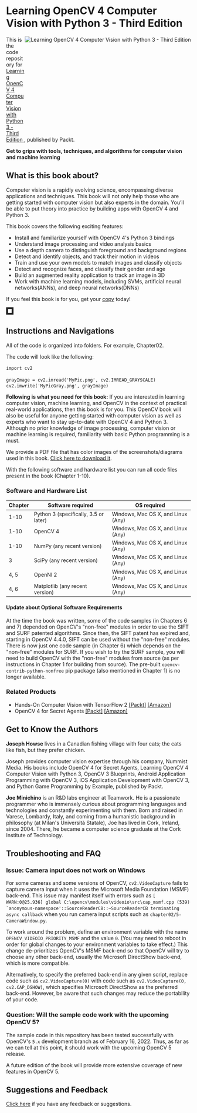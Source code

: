 # Learning OpenCV 4 Computer Vision with Python 3 - Third Edition 

<a href="https://www.packtpub.com/data/learning-opencv-4-computer-vision-with-python-3-third-edition?utm_source=github&utm_medium=repository&utm_campaign=9781789531619"><img src="https://static.packt-cdn.com/products/9781789531619/cover/smaller" alt="Learning OpenCV 4 Computer Vision with Python 3 - Third Edition " height="256px" align="right"></a>

This is the code repository for [Learning OpenCV 4 Computer Vision with Python 3 - Third Edition ](https://www.packtpub.com/data/learning-opencv-4-computer-vision-with-python-3-third-edition?utm_source=github&utm_medium=repository&utm_campaign=9781789531619), published by Packt.

**Get to grips with tools, techniques, and algorithms for computer vision and machine learning**

## What is this book about?
Computer vision is a rapidly evolving science, encompassing diverse applications and techniques. This book will not only help those who are getting started with computer vision but also experts in the domain. You’ll be able to put theory into practice by building apps with OpenCV 4 and Python 3.


This book covers the following exciting features:
* Install and familiarize yourself with OpenCV 4's Python 3 bindings 
* Understand image processing and video analysis basics 
* Use a depth camera to distinguish foreground and background regions 
* Detect and identify objects, and track their motion in videos 
* Train and use your own models to match images and classify objects 
* Detect and recognize faces, and classify their gender and age 
* Build an augmented reality application to track an image in 3D 
* Work with machine learning models, including SVMs, artificial neural networks(ANNs), and deep neural networks(DNNs)

If you feel this book is for you, get your [copy](https://www.amazon.com/dp/1789531616) today!

<a href="https://www.packtpub.com/?utm_source=github&utm_medium=banner&utm_campaign=GitHubBanner"><img src="https://raw.githubusercontent.com/PacktPublishing/GitHub/master/GitHub.png" 
alt="https://www.packtpub.com/" border="5" /></a>

## Instructions and Navigations
All of the code is organized into folders. For example, Chapter02.

The code will look like the following:
```
import cv2

grayImage = cv2.imread('MyPic.png', cv2.IMREAD_GRAYSCALE)
cv2.imwrite('MyPicGray.png', grayImage)
```

**Following is what you need for this book:**
If you are interested in learning computer vision, machine learning, and OpenCV in the context of practical real-world applications, then this book is for you. This OpenCV book will also be useful for anyone getting started with computer vision as well as experts who want to stay up-to-date with OpenCV 4 and Python 3. Although no prior knowledge of image processing, computer vision or machine learning is required, familiarity with basic Python programming is a must.

We provide a PDF file that has color images of the screenshots/diagrams used in this book. [Click here to download it](https://static.packt-cdn.com/downloads/9781789531619_ColorImages.pdf).

With the following software and hardware list you can run all code files present in the book (Chapter 1-10).
### Software and Hardware List
| Chapter | Software required | OS required |
| -------- | ------------------------------------ | ----------------------------------- |
| 1-10 | Python 3 (specifically, 3.5 or later) | Windows, Mac OS X, and Linux (Any) |
| 1-10 | OpenCV 4 | Windows, Mac OS X, and Linux (Any) |
| 1-10 | NumPy (any recent version) | Windows, Mac OS X, and Linux (Any) |
| 3 | SciPy (any recent version) | Windows, Mac OS X, and Linux (Any) |
| 4, 5 | OpenNI 2 | Windows, Mac OS X, and Linux (Any) |
| 4, 6 | Matplotlib (any recent version) | Windows, Mac OS X, and Linux (Any) |

#### Update about Optional Software Requirements
At the time the book was written, some of the code samples (in Chapters 6 and 7) depended on OpenCV's "non-free" modules in order to use the SIFT and SURF patented algorithms. Since then, the SIFT patent has expired and, starting in OpenCV 4.4.0, SIFT can be used without the "non-free" modules. There is now just one code sample (in Chapter 6) which depends on the "non-free" modules for SURF. If you wish to try the SURF sample, you will need to build OpenCV with the "non-free" modules from source (as per instructions in Chapter 1 for building from source). The pre-built `opencv-contrib-python-nonfree` pip package (also mentioned in Chapter 1) is no longer available.

### Related Products
* Hands-On Computer Vision with TensorFlow 2  [[Packt]](https://www.packtpub.com/application-development/hands-computer-vision-tensorflow-2?utm_source=github&utm_medium=repository&utm_campaign=9781788830645) [[Amazon]](https://www.amazon.com/dp/1788830644)
* OpenCV 4 for Secret Agents  [[Packt]](https://www.packtpub.com/product/opencv-4-for-secret-agents-second-edition/9781789345360) [[Amazon]](https://www.amazon.com/dp/1789345367)

## Get to Know the Authors
**Joseph Howse**
 lives in a Canadian fishing village with four cats; the cats like fish, but they prefer chicken.

Joseph provides computer vision expertise through his company, Nummist Media. His books include OpenCV 4 for Secret Agents, Learning OpenCV 4 Computer Vision with Python 3, OpenCV 3 Blueprints, Android Application Programming with OpenCV 3, iOS Application Development with OpenCV 3, and Python Game Programming by Example, published by Packt.

**Joe Minichino**
 is an R&D labs engineer at Teamwork. He is a passionate programmer who is immensely curious about programming languages and technologies and constantly experimenting with them. Born and raised in Varese, Lombardy, Italy, and coming from a humanistic background in philosophy (at Milan's Università Statale), Joe has lived in Cork, Ireland, since 2004. There, he became a computer science graduate at the Cork Institute of Technology.

## Troubleshooting and FAQ

### Issue: Camera input does not work on Windows

For some cameras and some versions of OpenCV, `cv2.VideoCapture` fails to capture camera input when it uses the Microsoft Media Foundation (MSMF) back-end. This issue may manifest itself with errors such as ``[ WARN:0@25.936] global C:\opencv\modules\videoio\src\cap_msmf.cpp (539) `anonymous-namespace'::SourceReaderCB::~SourceReaderCB terminating async callback`` when you run camera input scripts such as `chapter02/5-CameraWindow.py`.

To work around the problem, define an environment variable with the name `OPENCV_VIDEOIO_PRIORITY_MSMF` and the value `0`. (You may need to reboot in order for global changes to your environment variables to take effect.) This change de-prioritizes OpenCV's MSMF back-end so that OpenCV will try to choose any other back-end, usually the Microsoft DirectShow back-end, which is more compatible.

Alternatively, to specify the preferred back-end in any given script, replace code such as `cv2.VideoCapture(0)` with code such as `cv2.VideoCapture(0, cv2.CAP_DSHOW)`, which specifies Microsoft DirectShow as the preferred back-end. However, be aware that such changes may reduce the portability of your code.

### Question: Will the sample code work with the upcoming OpenCV 5?

The sample code in this repository has been tested successfully with OpenCV's `5.x` development branch as of February 16, 2022. Thus, as far as we can tell at this point, it should work with the upcoming OpenCV 5 release.

A future edition of the book will provide more extensive coverage of new features in OpenCV 5.

## Suggestions and Feedback
[Click here](https://docs.google.com/forms/d/e/1FAIpQLSdy7dATC6QmEL81FIUuymZ0Wy9vH1jHkvpY57OiMeKGqib_Ow/viewform) if you have any feedback or suggestions.
